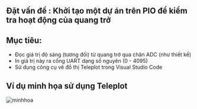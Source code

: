 ## Đặt vấn đề :  Khởi tạo một dự án trên PIO để kiểm tra hoạt động của quang trở
## Mục tiêu:
- Đọc giá trị độ sáng (tương đối) từ quang trở qua chân ADC (như thiết kế)
- In giá trị này ra cổng UART dạng số nguyên (0 - 4095)
- Sử dụng công cụ vẽ đồ thị Teleplot trong Visual Studio Code
## Ví dụ minh họa sử dụng Teleplot
![minhhoa](https://github.com/user-attachments/assets/5b14e938-905d-4908-a1a9-8f24d7110c4d)
